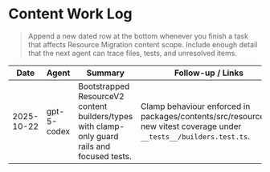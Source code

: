 # Content Work Log

> Append a new dated row at the bottom whenever you finish a task that affects Resource Migration content scope. Include enough detail that the next agent can trace files, tests, and unresolved items.

| Date       | Agent       | Summary                                                                                       | Follow-up / Links                                                                                                     |
| ---------- | ----------- | --------------------------------------------------------------------------------------------- | --------------------------------------------------------------------------------------------------------------------- |
| 2025-10-22 | gpt-5-codex | Bootstrapped ResourceV2 content builders/types with clamp-only guard rails and focused tests. | Clamp behaviour enforced in packages/contents/src/resourceV2; new vitest coverage under `__tests__/builders.test.ts`. |
